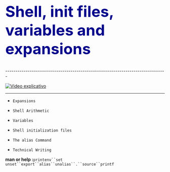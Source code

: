 <h1 style="font-size: 48px; color: darkblue;"><b>Shell, init files, variables and expansions</b></h1>
-------------------------------------------------------------------------------



[![Video explicativo](https://img.youtube.com/vi/AKSJOqn9pIY/0.jpg)](https://www.youtube.com/watch?v=AKSJOqn9pIY)

-------------------------------------------------------------------------------
-     Expansions
-     Shell Arithmetic
-     Variables
-     Shell initialization files
-     The alias Command
-     Technical Writing

 **man or help :**`printenv``set` `unset``export``alias``unalias``.``source``printf`


